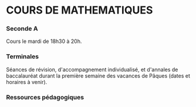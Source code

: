 # COURS DE MATHEMATIQUES

### Seconde A

Cours le mardi de 18h30 à 20h. 

### Terminales

Séances de révision, d'accompagnement individualisé, et d'annales de baccalauréat durant la première semaine des vacances de Pâques (dates et horaires à venir). 

### Ressources pédagogiques

